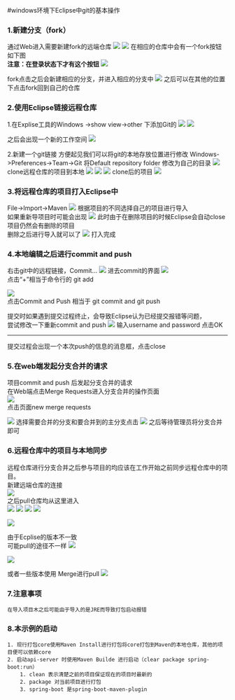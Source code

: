 #windows环境下Eclipse中git的基本操作
### 1.新建分支（fork）
通过Web进入需要新建fork的远端仓库
![](https://github.com/MarkXv/staticFile/blob/master/img/go_git/2018-04-24_085324.png)
![](https://github.com/MarkXv/staticFile/blob/master/img/go_git/2018-04-23_190843.png)
在相应的仓库中会有一个fork按钮如下图  
**注意：在登录状态下才有这个按钮**
![](https://github.com/MarkXv/staticFile/blob/master/img/go_git/2018-04-24_085629.png)

fork点击之后会新建相应的分支，并进入相应的分支中
![](https://github.com/MarkXv/staticFile/blob/master/img/go_git/2018-04-24_090124.png)
之后可以在其他的位置下点击fork回到自己的仓库

### 2.使用Eclipse链接远程仓库
1.在Explise工具的Windows ->show view->other 下添加Git的
![](https://github.com/MarkXv/staticFile/blob/master/img/go_git/2018-04-24_084345.png)
![](https://github.com/MarkXv/staticFile/blob/master/img/go_git/2018-04-24_084809.png)

之后会出现一个新的工作空间
![](https://github.com/MarkXv/staticFile/blob/master/img/go_git/2018-04-24_084837.png)

2.新建一个git链接
方便起见我们可以将git的本地存放位置进行修改
Windows->Preferences->Team->Git
将Default repository folder 修改为自己的目录
![](https://github.com/MarkXv/staticFile/blob/master/img/go_git/2018-04-24_090503.png)
clone远程仓库的项目到本地
![](https://github.com/MarkXv/staticFile/blob/master/img/go_git/2018-04-24_091343.png)
![](https://github.com/MarkXv/staticFile/blob/master/img/go_git/2018-04-24_091455.png)
![](https://github.com/MarkXv/staticFile/blob/master/img/go_git/2018-04-24_091616.png)
clone后的项目
![](https://github.com/MarkXv/staticFile/blob/master/img/go_git/2018-04-24_091644.png)
### 3.将远程仓库的项目打入Eclipse中
File->Import->Maven
![](https://github.com/MarkXv/staticFile/blob/master/img/go_git/2018-04-24_092118.png)
根据项目的不同选择自己的项目进行导入   
如果重新导项目时可能会出现
![](https://github.com/MarkXv/staticFile/blob/master/img/go_git/2018-04-24_093337.png)
此时由于在删除项目的时候Eclipse会自动close项目仍然会有删除的项目  
删除之后进行导入就可以了
![](https://github.com/MarkXv/staticFile/blob/master/img/go_git/2018-04-24_093808.png)
打入完成
### 4.本地编辑之后进行commit and push
右击git中的远程链接，Commit...
![](https://github.com/MarkXv/staticFile/blob/master/img/go_git/2018-04-24_094050.png)
进去commit的界面
![](https://github.com/MarkXv/staticFile/blob/master/img/go_git/2018-04-24_094237.png)  
点击“+”相当于命令行的 git add

![](https://github.com/MarkXv/staticFile/blob/master/img/go_git/2018-04-24_094237.png)  
点击Commit and Push 相当于 git commit and git push 

提交时如果遇到提交过程终止，会导致Eclipse认为已经提交报错等问题，    
尝试修改一下重新commit and push
![](https://github.com/MarkXv/staticFile/blob/master/img/go_git/2018-04-24_094638.png)
输入username and password 点击OK  

---
提交过程会出现一个本次push的信息的消息框，点击close

### 5.在web端发起分支合并的请求
项目commit and push 后发起分支合并的请求  
在Web端点击Merge Requests进入分支合并的操作页面  
![](https://github.com/MarkXv/staticFile/blob/master/img/go_git/2018-04-23_191320.png)  
点击页面new merge requests  


![](https://github.com/MarkXv/staticFile/blob/master/img/go_git/2018-04-23_191350.png)
选择需要合并的分支和要合并到的主分支点击
![](https://github.com/MarkXv/staticFile/blob/master/img/go_git/2018-04-24_095606.png)
之后等待管理员将分支合并即可

### 6.远程仓库中的项目与本地同步
远程仓库进行分支合并之后参与项目的均应该在工作开始之前同步远程仓库中的项目。  
新建远端仓库的连接   
![](https://github.com/MarkXv/staticFile/blob/master/img/go_git/2018-04-24_095813.png)    
之后pull仓库均从这里进入  
![](https://github.com/MarkXv/staticFile/blob/master/img/go_git/2018-04-24_100136.png)
![](https://github.com/MarkXv/staticFile/blob/master/img/go_git/2018-04-24_100157.png)
![](https://github.com/MarkXv/staticFile/blob/master/img/go_git/2018-04-24_100332.png)
![](https://github.com/MarkXv/staticFile/blob/master/img/go_git/2018-04-24_100352.png)

![](https://github.com/MarkXv/staticFile/blob/master/img/go_git/2018-04-24_100412.png)

由于Ecplise的版本不一致  
可能pull的途径不一样
![](https://github.com/MarkXv/staticFile/blob/master/img/go_git/2018-04-24_101021.png)

![](https://github.com/MarkXv/staticFile/blob/master/img/go_git/2018-04-24_101059.png)

或者一些版本使用 Merge进行pull
![](https://github.com/MarkXv/staticFile/blob/master/img/go_git/2018-04-24_101520.png)


### 7.注意事项
	在导入项目木之后可能由于导入的是JRE而导致打包启动报错
	
### 8.本示例的启动
	1. 现行打包core使用Maven Install进行打包将core打包到Maven的本地仓库，其他的项目便可以依赖core  
	2. 启动api-server 时使用Maven Builde 进行启动（clear package spring-boot:run）
		1. clean 表示清楚之前的项目保证现在的项目时最新的
		2. package 对当前项目进行打包
		3. spring-boot 是spring-boot-maven-plugin
		
